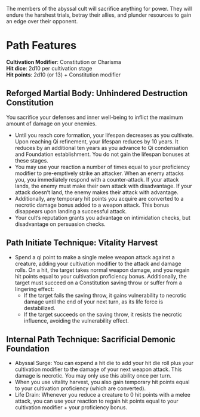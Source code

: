 The members of the abyssal cult will sacrifice anything for power. They will endure the harshest trials, betray their allies, and plunder resources to gain an edge over their opponent. 

# Path Features

**Cultivation Modifier**: Constitution or Charisma \
**Hit dice**: 2d10 per cultivation stage \
**Hit points**: 2d10 (or 13) + Constitution modifier

## Reforged Martial Body: Unhindered Destruction Constitution

You sacrifice your defenses and inner well-being to inflict the maximum amount of damage on your enemies.   
- Until you reach core formation, your lifespan decreases as you cultivate. Upon reaching Qi refinement, your lifespan reduces by 10 years. It reduces by an additional ten years as you advance to Qi condensation and Foundation establishment. You do not gain the lifespan bonuses at these stages. 
- You may use your reaction a number of times equal to your proficiency modifier to pre-emptively strike an attacker. When an enemy attacks you, you immediately respond with a counter-attack. If your attack lands, the enemy must make their own attack with disadvantage. If your attack doesn’t land, the enemy makes their attack with advantage.
- Additionally, any temporary hit points you acquire are converted to a necrotic damage bonus added to a weapon attack. This bonus disappears upon landing a successful attack. 
- Your cult’s reputation grants you advantage on intimidation checks, but disadvantage on persuasion checks.

## Path Initiate Technique: Vitality Harvest

- Spend a qi point to make a single melee weapon attack against a creature, adding your cultivation modifier to the attack and damage rolls. On a hit, the target takes normal weapon damage, and you regain hit points equal to your cultivation proficiency bonus. Additionally, the target must succeed on a Constitution saving throw or suffer from a lingering effect:
	- If the target fails the saving throw, it gains vulnerability to necrotic damage until the end of your next turn, as its life force is destabilized.
	- If the target succeeds on the saving throw, it resists the necrotic influence, avoiding the vulnerability effect.

## Internal Path Technique: Sacrificial Demonic Foundation

- Abyssal Surge: You can expend a hit die to add your hit die roll plus your cultivation modifier to the damage of your next weapon attack. This damage is necrotic. You may only use this ability once per turn. 
- When you use vitality harvest, you also gain temporary hit points equal to your cultivation proficiency (which are converted). 
- Life Drain: Whenever you reduce a creature to 0 hit points with a melee attack, you can use your reaction to regain hit points equal to your cultivation modifier + your proficiency bonus.